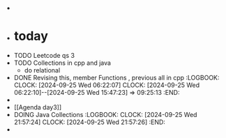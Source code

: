 -
- # today
- TODO Leetcode qs 3
- TODO Collections in cpp and java
	- do relational
- DONE Revising this, member Functions , previous all in cpp
  :LOGBOOK:
  CLOCK: [2024-09-25 Wed 06:22:07]
  CLOCK: [2024-09-25 Wed 06:22:10]--[2024-09-25 Wed 15:47:23] =>  09:25:13
  :END:
-
- [[Agenda day3]]
- DOING Java Collections
  :LOGBOOK:
  CLOCK: [2024-09-25 Wed 21:57:24]
  CLOCK: [2024-09-25 Wed 21:57:26]
  :END:
-